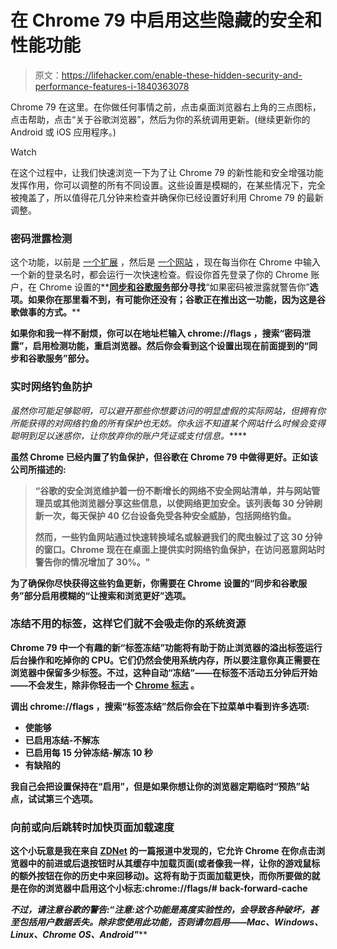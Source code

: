 # 在 Chrome 79 中启用这些隐藏的安全和性能功能

> 原文：<https://lifehacker.com/enable-these-hidden-security-and-performance-features-i-1840363078>

Chrome 79 在这里。在你做任何事情之前，点击桌面浏览器右上角的三点图标，点击帮助，点击“关于谷歌浏览器”，然后为你的系统调用更新。(继续更新你的 Android 或 iOS 应用程序。)

Watch

在这个过程中，让我们快速浏览一下为了让 Chrome 79 的新性能和安全增强功能发挥作用，你可以调整的所有不同设置。这些设置是模糊的，在某些情况下，完全被掩盖了，所以值得花几分钟来检查并确保你已经设置好利用 Chrome 79 的最新调整。

### 密码泄露检测

这个功能，以前是 [一个扩展](https://chrome.google.com/webstore/detail/password-checkup-extensio/pncabnpcffmalkkjpajodfhijclecjno?hl=en) ，然后是 [一个网站](https://passwords.google.com/?pli=1) ，现在每当你在 Chrome 中输入一个新的登录名时，都会运行一次快速检查。假设你首先登录了你的 Chrome 账户，在 Chrome 设置的**[**同步和谷歌服务**](http://chrome://settings/syncSetup)**部分寻找**“如果密码被泄露就警告你”**选项。如果你在那里看不到，有可能你还没有；谷歌正在推出这一功能，因为这是谷歌做事的方式。****

****如果你和我一样不耐烦，你可以在地址栏输入 **chrome://flags** ，搜索**“密码泄露”，**启用检测功能，重启浏览器。然后你会看到这个设置出现在前面提到的“同步和谷歌服务”部分。****

### ****实时网络钓鱼防护****

****虽然你可能足够聪明，可以避开那些你想要访问的明显虚假的*实际*网站，但拥有你所能获得的对网络钓鱼的所有保护也无妨。你永远不知道某个网站什么时候会变得*聪明到足以迷惑你，让你放弃你的账户凭证或支付信息。*****

****虽然 Chrome 已经内置了钓鱼保护，但谷歌在 Chrome 79 中做得更好。正如该公司所描述的:****

> ****“谷歌的安全浏览维护着一份不断增长的网络不安全网站清单，并与网站管理员或其他浏览器分享这些信息，以使网络更加安全。该列表每 30 分钟刷新一次，每天保护 40 亿台设备免受各种安全威胁，包括网络钓鱼。****
> 
> ****然而，一些钓鱼网站通过快速转换域名或躲避我们的爬虫躲过了这 30 分钟的窗口。Chrome 现在在桌面上提供实时网络钓鱼保护，在访问恶意网站时警告你的情况增加了 30%。"****

****为了确保你尽快获得这些钓鱼更新，你需要在 Chrome 设置的**“同步和谷歌服务”**部分启用模糊的**“让搜索和浏览更好”**选项。****

### ****冻结不用的标签，这样它们就不会吸走你的系统资源****

****Chrome 79 中一个有趣的新“标签冻结”功能将有助于防止浏览器的溢出标签运行后台操作和吃掉你的 CPU。它们仍然会使用系统内存，所以要注意你真正需要在浏览器中保留多少标签。不过，这种自动“冻结”——在标签不活动五分钟后开始——不会发生，除非你轻击一个 [Chrome 标志](http://chrome://flags/) 。****

****调出 **chrome://flags** ，搜索**“标签冻结”**然后你会在下拉菜单中看到许多选项:****

*   ****使能够****
*   ****已启用冻结-不解冻****
*   ****已启用每 15 分钟冻结-解冻 10 秒****
*   ****有缺陷的****

****我自己会把设置保持在“启用”，但是如果你想让你的浏览器定期临时“预热”站点，试试第三个选项。****

### ****向前或向后跳转时加快页面加载速度****

****这个小玩意是我在来自 [ZDNet](https://www.zdnet.com/article/chrome-79-released-with-tab-freezing-back-forward-caching-and-loads-of-security-features/) 的一篇报道中发现的，它允许 Chrome 在你点击浏览器中的前进或后退按钮时从其缓存中加载页面(或者像我一样，让你的游戏鼠标的额外按钮在你的历史中来回移动)。这将有助于页面加载更快，而你所要做的就是在你的浏览器中启用这个小标志:**chrome://flags/# back-forward-cache******

****不过，请注意谷歌的警告:*“注意:这个功能是高度实验性的，会导致各种破坏，甚至包括用户数据丢失。除非您使用此功能，否则请勿启用——Mac、Windows、Linux、Chrome OS、Android"*****